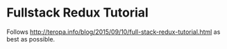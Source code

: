 # Fullstack Redux Tutorial

Follows http://teropa.info/blog/2015/09/10/full-stack-redux-tutorial.html
as best as possible.
